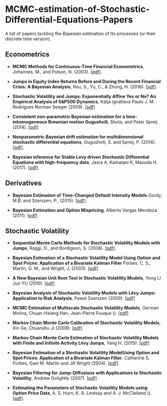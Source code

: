 # MCMC-estimation-of-Stochastic-Differential-Equations-Papers

A list of papers tackling the Bayesian estimation of Ito processes (or their discrete time version).

## Econometrics

- **MCMC Methods for Continuous-Time Financial Econometrics**, Johannes, M., and Polson, N. (2003). [[pdf]](http://citeseerx.ist.psu.edu/viewdoc/download?doi=10.1.1.335.5232&rep=rep1&type=pdf).

- **Jumps in Equity Index Returns Before and During the Recent Financial Crisis: A Bayesian Analysis**, Kou, S., Yu, C., & Zhong, H. (2016). [[pdf]](https://rmi.nus.edu.sg/about-us/profile/stevenkou/files/KouYuZhongMS2017.pdf).

- **Stochastic Volatility and Jumps: Exponentially Affine Yes or No? An Empirical Analysis of S&P500 Dynamics**, Katja Ignatieva Paulo J. M. Rodrigues Norman Seeger (2009). [[pdf]](https://papers.ssrn.com/sol3/Delivery.cfm/SSRN_ID1410200_code495537.pdf?abstractid=1363959&mirid=1)

- **Consistent non-parametric Bayesian estimation for a time-inhomogeneous Brownian motion Gugushvili**, Shota, and Peter Spreij (2014). [[pdf]](https://arxiv.org/pdf/1304.6536.pdf)

- **Nonparametric Bayesian drift estimation for multidimensional stochastic differential equations**, Gugushvili, S. and Spreij, P. (2014). [[pdf]](https://arxiv.org/pdf/1206.4981.pdf).

- **Bayesian inference for Stable Levy driven Stochastic Differential Equations with high-frequency data**, Jasra A, Kamatani K, Masuda H. (2017). [[pdf]](https://arxiv.org/pdf/1509.05305.pdf)

## Derivatives

- **Bayesian Estimation of Time-Changed Default Intensity Models** Gordy, M.B. and Szerszen, P., (2015). [[pdf]](https://pdfs.semanticscholar.org/7ff9/b67151dd8a2cbe1cb76aa6649666a057df62.pdf).

- **Bayesian Estimation and Option Mispricing**, Alberto Vargas Mendoza (2011). [[pdf]](http://economics.mit.edu/files/7397)

## Stochastic Volatility

- **Sequential Monte Carlo Methods for Stochastic Volatility Models with Jumps**, Raggi, D., and Bordignon, S. (2008). [[pdf]](https://www.researchgate.net/profile/Davide_Raggi/publication/252289606_Sequential_Monte_Carlo_Methods_for_Stochastic_Volatility_Models_with_Jumps/links/0c96052a9b537acf4c000000.pdf).

- **Bayesian Estimation of a Stochastic Volatility Model Using Option and Spot Prices: Application of a Bivariate Kalman Filter** Forbes, C. S., Martin, G. M., and Wright, J. (2003). [[pdf]](http://wwwdocs.fce.unsw.edu.au/fce/Research/ResearchMicrosites/CAER/WorkshopPapers/BayesianEcon/BEW03.pdf)

- **A New Bayesian Unit Root Test in Stochastic Volatility Models**, Yong LI Jun YU (2010). [[pdf]](https://mercury.smu.edu.sg/rsrchpubupload/17839/14_2012_ANewBayesianUnitRootTestinStochasticVolatilityModels.pdf)

- **Bayesian Analysis of Stochastic Volatility Models with Lévy Jumps: Application to Risk Analysis**, Pawel Szerszen (2009). [[pdf]](https://www.federalreserve.gov/pubs/feds/2009/200940/200940pap.pdf)

- **MCMC Estimation of Multiscale Stochastic Volatility Models**, German Molina, Chuan-Hsiang Han, Jean-Pierre Fouque (). [[pdf]](http://citeseerx.ist.psu.edu/viewdoc/download?doi=10.1.1.333.2343&rep=rep1&type=pdf)

- **Markov Chain Monte Carlo Calibration of Stochastic Volatility Models**, Xin Ge,  Chuanshu Ji (2008). [[pdf]](http://www.smartquant.com/references/MonteCarlo/mc8.pdf)

- **Markov Chain Monte Carlo Estimation of Stochastic Volatility Models with Finite and Infinite Activity Lévy Jumps**, Yang H. (2015). [[pdf]](http://www.hpcfinance.eu/sites/www.hpcfinance.eu/files/yang_1331.pdf)

- **Bayesian Estimation of a Stochastic Volatility ModelUsing Option and Spot Prices: Application of a Bivariate Kalman Filter**, Catherine S. Forbes, Gael M. Martin and Jill Wright (2004). [[pdf]](http://www.buseco.monash.edu.au/ebs/pubs/wpapers/2003/wp17-03.pdf).

- **Bayesian Filtering for Jump-Diffusions with Applications to Stochastic Volatility**, Andrew Golightly (2007). [[pdf]](http://people.bordeaux.inria.fr/pierre.delmoral/bayesian-filtering-volatility-G.pdf)

- **Estimating the Parameters of Stochastic Volatility Models using Option Price Data**, A. S. Hurn, K. A. Lindsay and A. J. McClelland (). [[pdf]](http://www.ncer.edu.au/papers/documents/WP87.pdf).
